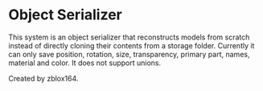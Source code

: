 # Object Serializer

This system is an object serializer that reconstructs models from scratch instead of directly cloning their contents from a storage folder. Currently it can only save position, rotation, size, transparency, primary part, names, material and color. It does not support unions.

Created by zblox164.
